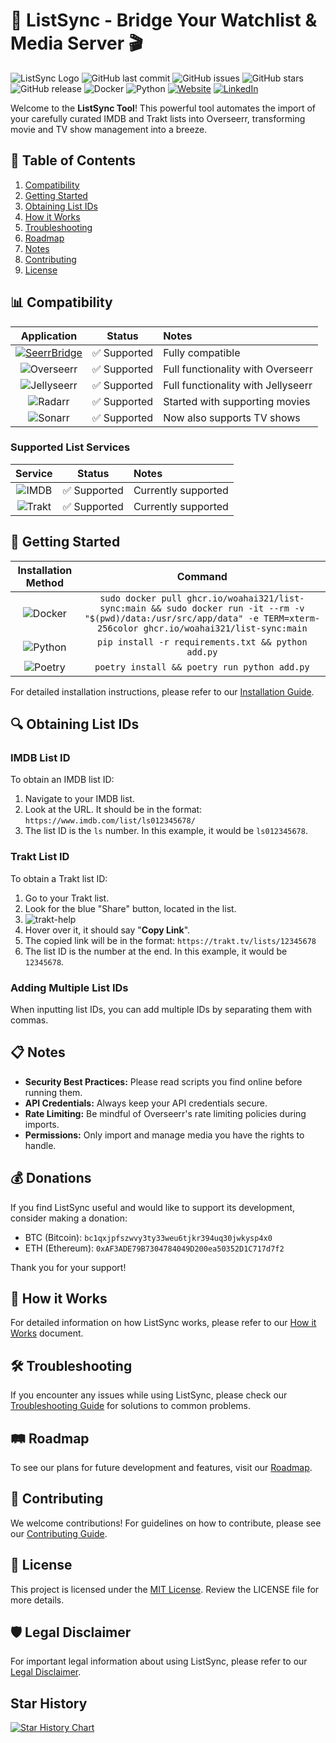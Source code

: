 # 🍿 ListSync - Bridge Your Watchlist & Media Server 🎬

![ListSync Logo](https://share.woahlab.com/-Tdgu2viusH)
![GitHub last commit](https://img.shields.io/github/last-commit/woahai321/list-sync?style=for-the-badge&logo=github)
![GitHub issues](https://img.shields.io/github/issues/woahai321/list-sync?style=for-the-badge&logo=github)
![GitHub stars](https://img.shields.io/github/stars/woahai321/list-sync?style=for-the-badge&logo=github)
![GitHub release](https://img.shields.io/github/v/release/woahai321/list-sync?style=for-the-badge&logo=github)
![Docker](https://img.shields.io/badge/Docker-ready-blue?style=for-the-badge&logo=docker)
![Python](https://img.shields.io/badge/Python-3.7%2B-blue?style=for-the-badge&logo=python)
[![Website](https://img.shields.io/badge/Website-soluify.com-blue?style=for-the-badge&logo=data:image/png;base64,iVBORw0KGgoAAAANSUhEUgAAABAAAAAQCAYAAAAf8/9hAAAACXBIWXMAAAsTAAALEwEAmpwYAAABKElEQVQ4jZXTMUoDQRQG4C+7YmFhYSHYWFgIHkAQPICFhYcQBEEQxGNYWHgIC0H0BsELWFhYWAQLC2GzxSzsLrOz2f0hMDDvzXvfzLz3ZkopKKMxxrjHJc7wjjd0UgpfZRYVgbM4P2AevZzEHlZwiU5KYa8QmMUNtnCMh5TCqCR0jgF6eEQfq1jHFfbRxHFKYVQQWMQIZxjGehObeEUH7ZTCJCcYx2Ub99jGEEtYwDnWsIk2LlIK/ZzALK7RwlKsPWMppfAc/m+0UwrTnKCBHt7iZnlp5/GCVkrhKyd4wg5WYv6NTkrhNSdoRd0b2Cg0z0dOcIj9uHnePG/+t/k3wR/kyUNUdQE+UAAAAABJRU5ErkJgg==)](https://soluify.com/)
[![LinkedIn](https://img.shields.io/badge/LinkedIn-blue?style=for-the-badge&logo=linkedin)](https://www.linkedin.com/company/soluify)

Welcome to the **ListSync Tool**! This powerful tool automates the import of your carefully curated IMDB and Trakt lists into Overseerr, transforming movie and TV show management into a breeze.

## 📜 Table of Contents

1. [Compatibility](#-compatibility)
2. [Getting Started](#-getting-started)
3. [Obtaining List IDs](#-obtaining-list-ids)
4. [How it Works](/docs/how-it-works.md)
5. [Troubleshooting](/docs/troubleshooting.md)
6. [Roadmap](/docs/roadmap.md)
7. [Notes](#-notes)
8. [Contributing](#-contributing)
9. [License](#-license)

## 📊 Compatibility

|                                                                                                                                                                                                                                                                                     Application                                                                                                                                                                                                                                                                                     |    Status    | Notes                              |
| :---------------------------------------------------------------------------------------------------------------------------------------------------------------------------------------------------------------------------------------------------------------------------------------------------------------------------------------------------------------------------------------------------------------------------------------------------------------------------------------------------------------------------------------------------------------------------------: | :----------: | :--------------------------------- |
|                                                                                                                                                                                                                [![SeerrBridge](https://img.shields.io/badge/SeerrBridge-Compatible-blue?style=for-the-badge&logo=github)](https://github.com/Woahai321/SeerrBridge)                                                                                                                                                                                                                 | ✅ Supported | Fully compatible                   |
|  ![Overseerr](https://img.shields.io/badge/Overseerr-1.33.2+-blue?style=for-the-badge&logo=data:image/png;base64,iVBORw0KGgoAAAANSUhEUgAAABAAAAAQCAYAAAAf8/9hAAAACXBIWXMAAAsTAAALEwEAmpwYAAABB0lEQVQ4jZXTMUoDQRQG4C+7YmFhYSHYWFgIHkAQPICFhYcQBEEQxGNYWHgIC0H0BsELWFhYWAQLC2GzxSzsLrOz2f0hMDDvzXvfzLz3ZkopKKMxxrjHJc7wjjd0UgpfZRYVgbM4P2AevZzEHlZwiU5KYa8QmMUNtnCMh5TCqCR0jgF6eEQfq1jHFfbRxHFKYVQQWMQIZxjGehObeEUH7ZTCJCcYx2Ub99jGEEtYwDnWsIk2LlIK/ZzALK7RwlKsPWMppfAc/m+0UwrTnKCBHt7iZnlp5/GCVkrhKyd4wg5WYv6NTkrhNSdoRd0b2Cg0z0dOcIj9uHnePG/+t/k3wR/kyUNUdQE+UAAAAABJRU5ErkJgg==)   | ✅ Supported | Full functionality with Overseerr  |
| ![Jellyseerr](https://img.shields.io/badge/Jellyseerr-1.9.2+-purple?style=for-the-badge&logo=data:image/png;base64,iVBORw0KGgoAAAANSUhEUgAAABAAAAAQCAYAAAAf8/9hAAAACXBIWXMAAAsTAAALEwEAmpwYAAABB0lEQVQ4jZXTMUoDQRQG4C+7YmFhYSHYWFgIHkAQPICFhYcQBEEQxGNYWHgIC0H0BsELWFhYWAQLC2GzxSzsLrOz2f0hMDDvzXvfzLz3ZkopKKMxxrjHJc7wjjd0UgpfZRYVgbM4P2AevZzEHlZwiU5KYa8QmMUNtnCMh5TCqCR0jgF6eEQfq1jHFfbRxHFKYVQQWMQIZxjGehObeEUH7ZTCJCcYx2Ub99jGEEtYwDnWsIk2LlIK/ZzALK7RwlKsPWMppfAc/m+0UwrTnKCBHt7iZnlp5/GCVkrhKyd4wg5WYv6NTkrhNSdoRd0b2Cg0z0dOcIj9uHnePG/+t/k3wR/kyUNUdQE+UAAAAABJRU5ErkJgg==) | ✅ Supported | Full functionality with Jellyseerr |
|    ![Radarr](https://img.shields.io/badge/Radarr-5.11.0+-orange?style=for-the-badge&logo=data:image/png;base64,iVBORw0KGgoAAAANSUhEUgAAABAAAAAQCAYAAAAf8/9hAAAACXBIWXMAAAsTAAALEwEAmpwYAAABKElEQVQ4jZXTMUoDQRQG4C+7YmFhYSHYWFgIHkAQPICFhYcQBEEQxGNYWHgIC0H0BsELWFhYWAQLC2GzxSzsLrOz2f0hMDDvzXvfzLz3ZkopKKMxxrjHJc7wjjd0UgpfZRYVgbM4P2AevZzEHlZwiU5KYa8QmMUNtnCMh5TCqCR0jgF6eEQfq1jHFfbRxHFKYVQQWMQIZxjGehObeEUH7ZTCJCcYx2Ub99jGEEtYwDnWsIk2LlIK/ZzALK7RwlKsPWMppfAc/m+0UwrTnKCBHt7iZnlp5/GCVkrhKyd4wg5WYv6NTkrhNSdoRd0b2Cg0z0dOcIj9uHnePG/+t/k3wR/kyUNUdQE+UAAAAABJRU5ErkJgg==)     | ✅ Supported | Started with supporting movies     |
|     ![Sonarr](https://img.shields.io/badge/Sonarr-4.0.9+-5cad7b?style=for-the-badge&logo=data:image/png;base64,iVBORw0KGgoAAAANSUhEUgAAABAAAAAQCAYAAAAf8/9hAAAACXBIWXMAAAsTAAALEwEAmpwYAAABB0lEQVQ4jZXTMUoDQRQG4C+7YmFhYSHYWFgIHkAQPICFhYcQBEEQxGNYWHgIC0H0BsELWFhYWAQLC2GzxSzsLrOz2f0hMDDvzXvfzLz3ZkopKKMxxrjHJc7wjjd0UgpfZRYVgbM4P2AevZzEHlZwiU5KYa8QmMUNtnCMh5TCqCR0jgF6eEQfq1jHFfbRxHFKYVQQWMQIZxjGehObeEUH7ZTCJCcYx2Ub99jGEEtYwDnWsIk2LlIK/ZzALK7RwlKsPWMppfAc/m+0UwrTnKCBHt7iZnlp5/GCVkrhKyd4wg5WYv6NTkrhNSdoRd0b2Cg0z0dOcIj9uHnePG/+t/k3wR/kyUNUdQE+UAAAAABJRU5ErkJgg==)     | ✅ Supported | Now also supports TV shows         |

### Supported List Services

|                                                                                                                                                                                                                                                                              Service                                                                                                                                                                                                                                                                              |    Status    | Notes               |
| :---------------------------------------------------------------------------------------------------------------------------------------------------------------------------------------------------------------------------------------------------------------------------------------------------------------------------------------------------------------------------------------------------------------------------------------------------------------------------------------------------------------------------------------------------------------: | :----------: | :------------------ |
|  ![IMDB](https://img.shields.io/badge/IMDB-green?style=for-the-badge&logo=data:image/png;base64,iVBORw0KGgoAAAANSUhEUgAAABAAAAAQCAYAAAAf8/9hAAAACXBIWXMAAAsTAAALEwEAmpwYAAABKElEQVQ4jZXTMUoDQRQG4C+7YmFhYSHYWFgIHkAQPICFhYcQBEEQxGNYWHgIC0H0BsELWFhYWAQLC2GzxSzsLrOz2f0hMDDvzXvfzLz3ZkopKKMxxrjHJc7wjjd0UgpfZRYVgbM4P2AevZzEHlZwiU5KYa8QmMUNtnCMh5TCqCR0jgF6eEQfq1jHFfbRxHFKYVQQWMQIZxjGehObeEUH7ZTCJCcYx2Ub99jGEEtYwDnWsIk2LlIK/ZzALK7RwlKsPWMppfAc/m+0UwrTnKCBHt7iZnlp5/GCVkrhKyd4wg5WYv6NTkrhNSdoRd0b2Cg0z0dOcIj9uHnePG/+t/k3wR/kyUNUdQE+UAAAAABJRU5ErkJgg==)  | ✅ Supported | Currently supported |
| ![Trakt](https://img.shields.io/badge/Trakt-green?style=for-the-badge&logo=data:image/png;base64,iVBORw0KGgoAAAANSUhEUgAAABAAAAAQCAYAAAAf8/9hAAAACXBIWXMAAAsTAAALEwEAmpwYAAABKElEQVQ4jZXTMUoDQRQG4C+7YmFhYSHYWFgIHkAQPICFhYcQBEEQxGNYWHgIC0H0BsELWFhYWAQLC2GzxSzsLrOz2f0hMDDvzXvfzLz3ZkopKKMxxrjHJc7wjjd0UgpfZRYVgbM4P2AevZzEHlZwiU5KYa8QmMUNtnCMh5TCqCR0jgF6eEQfq1jHFfbRxHFKYVQQWMQIZxjGehObeEUH7ZTCJCcYx2Ub99jGEEtYwDnWsIk2LlIK/ZzALK7RwlKsPWMppfAc/m+0UwrTnKCBHt7iZnlp5/GCVkrhKyd4wg5WYv6NTkrhNSdoRd0b2Cg0z0dOcIj9uHnePG/+t/k3wR/kyUNUdQE+UAAAAABJRU5ErkJgg==) | ✅ Supported | Currently supported |

## 🚀 Getting Started

|                                    Installation Method                                     |                                                                                  Command                                                                                   |
| :----------------------------------------------------------------------------------------: | :------------------------------------------------------------------------------------------------------------------------------------------------------------------------: |
| ![Docker](https://img.shields.io/badge/Docker-ready-blue?style=for-the-badge&logo=docker)  | `sudo docker pull ghcr.io/woahai321/list-sync:main && sudo docker run -it --rm -v "$(pwd)/data:/usr/src/app/data" -e TERM=xterm-256color ghcr.io/woahai321/list-sync:main` |
| ![Python](https://img.shields.io/badge/Python-3.7%2B-blue?style=for-the-badge&logo=python) |                                                             `pip install -r requirements.txt && python add.py`                                                             |
| ![Poetry](https://img.shields.io/badge/Poetry-ready-blue?style=for-the-badge&logo=poetry)  |                                                                `poetry install && poetry run python add.py`                                                                |

For detailed installation instructions, please refer to our [Installation Guide](/docs/installation.md).

## 🔍 Obtaining List IDs

### IMDB List ID

To obtain an IMDB list ID:

1. Navigate to your IMDB list.
2. Look at the URL. It should be in the format: `https://www.imdb.com/list/ls012345678/`
3. The list ID is the `ls` number. In this example, it would be `ls012345678`.

### Trakt List ID

To obtain a Trakt list ID:

1. Go to your Trakt list.
2. Look for the blue "Share" button, located in the list.
3. ![trakt-help](https://share.woahlab.com/-Nx5VJnbUEY)
4. Hover over it, it should say "**Copy Link**".
5. The copied link will be in the format: `https://trakt.tv/lists/12345678`
6. The list ID is the number at the end. In this example, it would be `12345678`.

### Adding Multiple List IDs

When inputting list IDs, you can add multiple IDs by separating them with commas.

## 📋 Notes

- **Security Best Practices:** Please read scripts you find online before running them.
- **API Credentials:** Always keep your API credentials secure.
- **Rate Limiting:** Be mindful of Overseerr's rate limiting policies during imports.
- **Permissions:** Only import and manage media you have the rights to handle.

## 💰 Donations

If you find ListSync useful and would like to support its development, consider making a donation:

- BTC (Bitcoin): `bc1qxjpfszwvy3ty33weu6tjkr394uq30jwkysp4x0`
- ETH (Ethereum): `0xAF3ADE79B7304784049D200ea50352D1C717d7f2`

Thank you for your support!

## 🔎 How it Works

For detailed information on how ListSync works, please refer to our [How it Works](/docs/how-it-works.md) document.

## 🛠 Troubleshooting

If you encounter any issues while using ListSync, please check our [Troubleshooting Guide](/docs/troubleshooting.md) for solutions to common problems.

## 🛤️ Roadmap

To see our plans for future development and features, visit our [Roadmap](/docs/roadmap.md).

## 🤝 Contributing

We welcome contributions! For guidelines on how to contribute, please see our [Contributing Guide](/docs/contributing.md).

## 📄 License

This project is licensed under the [MIT License](https://opensource.org/license/mit). Review the LICENSE file for more details.

## 🛡️ Legal Disclaimer

For important legal information about using ListSync, please refer to our [Legal Disclaimer](/docs/legal-disclaimer.md).

## Star History

[![Star History Chart](https://api.star-history.com/svg?repos=Woahai321/list-sync&type=Date)](https://star-history.com/#Woahai321/list-sync&Date)

